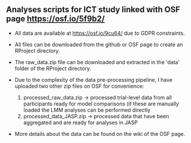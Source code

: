 ## Analyses scripts for ICT study linked with OSF page https://osf.io/5f9b2/ 

* All data are available at https://osf.io/9cu64/ due to GDPR constraints.
* All files can be downloaded from the github or OSF page to create an RProject directory.
* The raw_data.zip file can be downloaded and extracted in the 'data' folder of the RProject directory.
* Due to the complexity of the data pre-processing pipeline, I have uploaded two other zip files on OSF for convenience:
    1. processed_raw_data.zip -> processed trial-level data from all participants ready for model comparisons (if these are manually loaded the LMM analyses can be performed directly
    2. processed_data_JASP.zip -> processed data that have been aggregated and are ready for analyses in JASP
    
* More details about the data can be found on the wiki of the OSF page.
